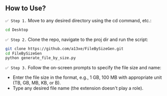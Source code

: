 ## How to Use?

`✅ Step 1.` Move to any desired directory using the cd command, etc.:

```bash
cd Desktop
```

`✅ Step 2.` Clone the repo, navigate to the proj dir and run the script:

```bash
git clone https://github.com/a13xe/FileBySizeGen.git
cd FileBySizeGen
python generate_file_by_size.py
```

`✅ Step 3.` Follow the on-screen prompts to specify the file size and name:

- Enter the file size in the format, e.g., 1 GB, 100 MB with appropriate unit (TB, GB, MB, KB, or B).
- Type any desired file name (the extension doesn't play a role). 
